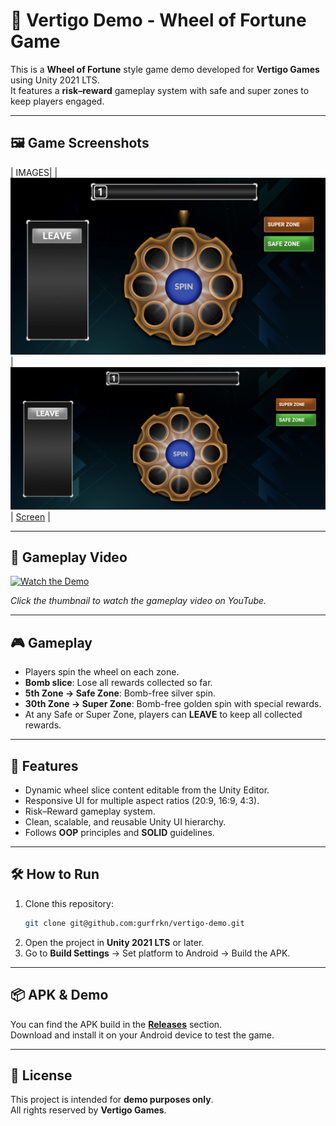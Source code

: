# 🎯 Vertigo Demo - Wheel of Fortune Game

This is a **Wheel of Fortune** style game demo developed for **Vertigo Games** using Unity 2021 LTS.  
It features a **risk–reward** gameplay system with safe and super zones to keep players engaged.

---

## 🖼️ Game Screenshots

| IMAGES|
| ![Start Screen](images/169.png) | ![Spin Screen](images/209.png) | [Screen](images/43.png) |

---

## 🎥 Gameplay Video

[![Watch the Demo](images/video-thumb.jpg)](https://youtu.be/YOUR_VIDEO_ID)

*Click the thumbnail to watch the gameplay video on YouTube.*

---

## 🎮 Gameplay

- Players spin the wheel on each zone.
- **Bomb slice**: Lose all rewards collected so far.
- **5th Zone → Safe Zone**: Bomb-free silver spin.
- **30th Zone → Super Zone**: Bomb-free golden spin with special rewards.
- At any Safe or Super Zone, players can **LEAVE** to keep all collected rewards.

---

## 🚀 Features

- Dynamic wheel slice content editable from the Unity Editor.
- Responsive UI for multiple aspect ratios (20:9, 16:9, 4:3).
- Risk–Reward gameplay system.
- Clean, scalable, and reusable Unity UI hierarchy.
- Follows **OOP** principles and **SOLID** guidelines.

---

## 🛠️ How to Run

1. Clone this repository:
    ```bash
    git clone git@github.com:gurfrkn/vertigo-demo.git
    ```
2. Open the project in **Unity 2021 LTS** or later.
3. Go to **Build Settings** → Set platform to Android → Build the APK.

---

## 📦 APK & Demo

You can find the APK build in the [**Releases**](../../releases) section.  
Download and install it on your Android device to test the game.

---

## 📄 License

This project is intended for **demo purposes only**.  
All rights reserved by **Vertigo Games**.
